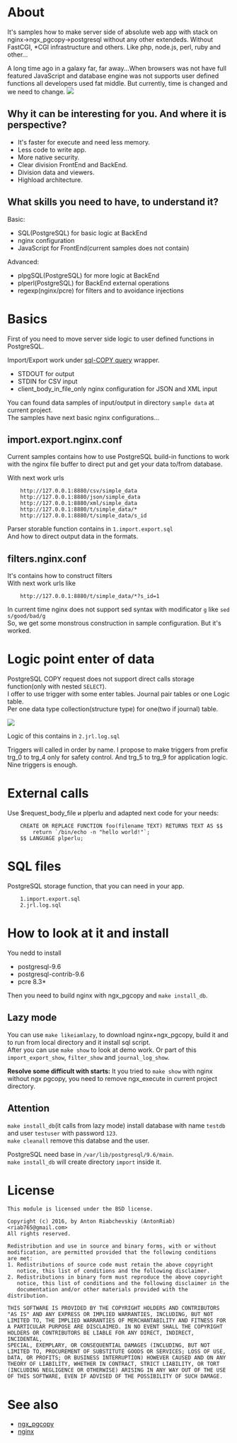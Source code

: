 About
===============
It's samples how to make server side of absolute web app with stack on nginx->ngx_pgcopy->postgresql without any other extendeds. Without FastCGI, *CGI infrastructure and others. Like php, node.js, perl, ruby and other...  

A long time ago in a galaxy far, far away...When browsers was not have full featured JavaScript and database engine was not supports user defined functions all developers used fat middle. But currently, time is changed and we need to change.
![](Evolution_of_middles.gif)

Why it can be interesting for you. And where it is perspective?
---------------
- It's faster for execute and need less memory.
- Less code to write app.
- More native security.
- Clear division FrontEnd and BackEnd.
- Division data and viewers.
- Highload architecture.

What skills you need to have, to understand it?
---------------
Basic:
- SQL(PostgreSQL) for basic logic at BackEnd
- nginx configuration
- JavaScript for FrontEnd(current samples does not contain)

Advanced:
- plpgSQL(PostgreSQL) for more logic at BackEnd
- plperl(PostgreSQL) for BackEnd external operations
- regexp(nginx/pcre) for filters and to avoidance injections

Basics
===============
First of you need to move server side logic to user defined functions in PostgreSQL.

Import/Export work under [sql-COPY query](http://www.postgresql.org/docs/9.5/static/sql-copy.html) wrapper.
- STDOUT for output
- STDIN for CSV input
- client_body_in_file_only nginx configuration for JSON and XML input

You can found data samples of input/output in directory `sample data` at current project.  
The samples have next basic nginx configurations...  

import.export.nginx.conf
---------------
Current samples contains how to use PostgreSQL build-in functions to work with the nginx file buffer to direct put and get your data to/from database.  

With next work urls

        http://127.0.0.1:8880/csv/simple_data
        http://127.0.0.1:8880/json/simple_data
        http://127.0.0.1:8880/xml/simple_data
        http://127.0.0.1:8880/t/simple_data/*
        http://127.0.0.1:8880/t/simple_data/s_id

Parser storable function contains in `1.import.export.sql`  
And how to direct output data in the formats.

filters.nginx.conf
---------------
It's contains how to construct filters  
With next work urls like

        http://127.0.0.1:8880/t/simple_data/*?s_id=1

In current time nginx does not support sed syntax with modificator `g` like `sed s/good/bad/g`  
So, we gеt some monstrous construction in sample configuration. But it's worked.

Logic point enter of data
===============
PostgreSQL COPY request does not support direct calls storage function(only with nested `SELECT`).  
I offer to use trigger with some enter tables. Journal pair tables or one Logic table.  
Per one data type collection(structure type) for one(two if journal) table.

![](journal_log_difference.gif)

Logic of this contains in `2.jrl.log.sql`  

Triggers will called in order by name. I propose to make triggers from prefix trg_0 to trg_4 only for safety control. And trg_5 to trg_9 for application logic. Nine triggers is enough.

External calls
===============
Use $request_body_file и plperlu and adapted next code for your needs:

        CREATE OR REPLACE FUNCTION foo(filename TEXT) RETURNS TEXT AS $$
            return `/bin/echo -n "hello world!"`;
        $$ LANGUAGE plperlu;

SQL files
===============
PostgreSQL storage function, that you can need in your app.

        1.import.export.sql
        2.jrl.log.sql

How to look at it and install
===============
You nedd to install 
- postgresql-9.6
- postgresql-contrib-9.6
- pcre 8.3*

Then you need to build nginx with ngx_pgcopy and `make install_db`.

Lazy mode
---------------
You can use `make likeiamlazy`, to download nginx+ngx_pgcopy, build it and to run from local directory and it install sql script.  
After you can use `make show` to look at demo work. Or part of this `import_export_show`, `filter_show` and `journal_log_show`.

**Resolve some difficult with starts:** It you tried to `make show` with nginx without ngx pgcopy, you need to remove ngx_execute in current project directory.

Attention
---------------
`make install_db`(it calls from lazy mode) install database with name `testdb` and user `testuser` with password `123`.  
`make cleanall` remove this databse and the user.

PostgreSQL need base in `/var/lib/postgresql/9.6/main`.  
`make install_db` will create directory `import` inside it.

License
======
    This module is licensed under the BSD license.

    Copyright (c) 2016, by Anton Riabchevskiy (AntonRiab) <riab765@gmail.com>
    All rights reserved.

    Redistribution and use in source and binary forms, with or without
    modification, are permitted provided that the following conditions
    are met:
    1. Redistributions of source code must retain the above copyright
       notice, this list of conditions and the following disclaimer.
    2. Redistributions in binary form must reproduce the above copyright
       notice, this list of conditions and the following disclaimer in the
       documentation and/or other materials provided with the distribution.

    THIS SOFTWARE IS PROVIDED BY THE COPYRIGHT HOLDERS AND CONTRIBUTORS
    "AS IS" AND ANY EXPRESS OR IMPLIED WARRANTIES, INCLUDING, BUT NOT
    LIMITED TO, THE IMPLIED WARRANTIES OF MERCHANTABILITY AND FITNESS FOR
    A PARTICULAR PURPOSE ARE DISCLAIMED. IN NO EVENT SHALL THE COPYRIGHT
    HOLDERS OR CONTRIBUTORS BE LIABLE FOR ANY DIRECT, INDIRECT, INCIDENTAL,
    SPECIAL, EXEMPLARY, OR CONSEQUENTIAL DAMAGES (INCLUDING, BUT NOT
    LIMITED TO, PROCUREMENT OF SUBSTITUTE GOODS OR SERVICES; LOSS OF USE,
    DATA, OR PROFITS; OR BUSINESS INTERRUPTION) HOWEVER CAUSED AND ON ANY
    THEORY OF LIABILITY, WHETHER IN CONTRACT, STRICT LIABILITY, OR TORT
    (INCLUDING NEGLIGENCE OR OTHERWISE) ARISING IN ANY WAY OUT OF THE USE
    OF THIS SOFTWARE, EVEN IF ADVISED OF THE POSSIBILITY OF SUCH DAMAGE.

See also
===============
- [ngx_pgcopy](https://github.com/AntonRiab/ngx_pgcopy)
- [nginx](https://github.com/nginx/nginx)


